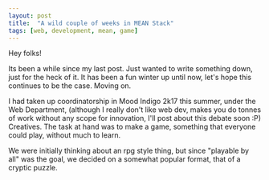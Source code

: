 ```yaml
---
layout: post
title:  "A wild couple of weeks in MEAN Stack"
tags: [web, development, mean, game]
---
```


Hey folks!

Its been a while since my last post. Just wanted to write something down, just for the heck of it. It has been a fun winter up until now, let's hope this continues to be the case. Moving on.

I had taken up coordinatorship in Mood Indigo 2k17 this summer, under the Web Department, (although I really don't like web dev, makes you do tonnes of work without any scope for innovation, I'll post about this debate soon :P) Creatives. The task at hand was to make a game, something that everyone could play, without much to learn.

We were initially thinking about an rpg style thing, but since "playable by all" was the goal, we decided on a somewhat popular format, that of a cryptic puzzle.


